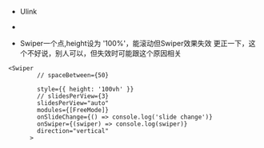 + Ulink
+ 

+ Swiper一个点,height设为 '100%'，能滚动但Swiper效果失效  更正一下，这个不好说，别人可以，但失效时可能跟这个原因相关

```tsx
<Swiper
        // spaceBetween={50}

        style={{ height: '100vh' }}
        // slidesPerView={3}
        slidesPerView="auto"
        modules={[FreeMode]}
        onSlideChange={() => console.log('slide change')}
        onSwiper={(swiper) => console.log(swiper)}
        direction="vertical"
      >
```

